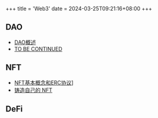 +++
title = 'Web3'
date = 2024-03-25T09:21:16+08:00
+++

## DAO
+ [DAO概述](/blockchain/web3/dao)
+ [TO BE CONTINUED](/blockchain/web3/dao-link)


## NFT
+ [NFT基本概念和ERC协议](/blockchain/web3/nft)]
+ [铸造自己的 NFT](/blockchain/web3/build-nft)


## DeFi